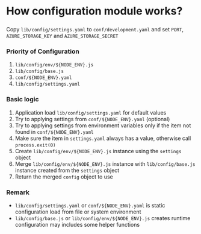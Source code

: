 How configuration module works?
===============================

###
Copy `lib/config/settings.yaml` to `conf/development.yaml` and set `PORT`, `AZURE_STORAGE_KEY` and `AZURE_STORAGE_SECRET`

### Priority of Configuration

1. `lib/config/env/${NODE_ENV}.js`
2. `lib/config/base.js`
3. `conf/${NODE_ENV}.yaml`
4. `lib/config/settings.yaml`

### Basic logic
1. Application load `lib/config/settings.yaml` for default values
2. Try to applying settings from `conf/${NODE_ENV}.yaml` (optional)
3. Try to applying settings from environment variables only if the item not found in `conf/${NODE_ENV}.yaml`
4. Make sure the item in `settings.yaml` always has a value, otherwise call `process.exit(0)`
5. Create `lib/config/env/${NODE_ENV}.js` instance using the `settings` object
6. Merge `lib/config/env/${NODE_ENV}.js` instance with `lib/config/base.js` instance created from the `settings` object
7. Return the merged `config` object to use

### Remark
- `lib/config/settings.yaml` or `conf/${NODE_ENV}.yaml` is static configuration load from file or system environment
- `lib/config/base.js` or `lib/config/env/${NODE_ENV}.js` creates runtime configuration may includes some helper functions



